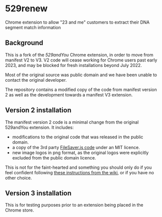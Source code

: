 # 529renew
Chrome extension to allow "23 and me" customers to extract their DNA segment match information
## Background
This is a fork of the *529andYou* Chrome extension, in order to move from manifest V2 to V3. V2 code will cease working for Chrome users past early 2023,
and may be blocked for fresh installations beyond July 2022.

Most of the original source was public domain and we have been unable to contact the original developer.

The repository contains a modified copy of the code from manifest version 2 as well as the development towards a manifest V3 extension.

## Version 2 installation
The manifest version 2 code is a minimal change from the original 529andYou extension. It includes:
* modifications to the original code that was released in the public domain.
* a copy of the 3rd party [FileSaver.js code](https://github.com/eligrey/FileSaver.js) under an MIT licence.
* new image logos in png format, as the original logos were explicitly excluded from the public domain licence.

This is not for the faint-hearted and something you should only do if you feel confident following [these instructions from the wiki](https://github.com/CameronD73/529renew/wiki/Installing-manifest-V2-code), or if you have no other choice.


## Version 3 installation
This is for testing purposes prior to an extension being placed in the Chrome store.
